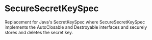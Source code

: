 # SecureSecretKeySpec
Replacement for Java's SecretKeySpec where SecureSecretKeySpec implements the AutoClosable and Destroyable interfaces and securely stores and deletes the secret key.
